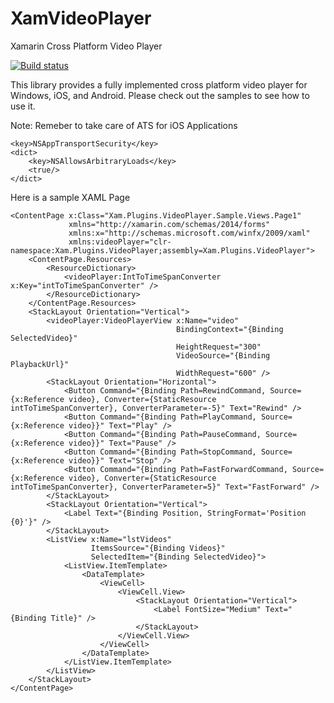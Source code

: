 # XamVideoPlayer
Xamarin Cross Platform Video Player

[![Build status](https://ci.appveyor.com/api/projects/status/afrsbak8rflndj6b?svg=true)](https://ci.appveyor.com/project/ravensorb/xamvideoplayer)

This library provides a fully implemented cross platform video player for Windows, iOS, and Android.  Please check out the samples to see how to use it.

Note: Remeber to take care of ATS for iOS Applications

```
<key>NSAppTransportSecurity</key>
<dict>
    <key>NSAllowsArbitraryLoads</key>
    <true/>
</dict>
```

Here is a sample XAML Page

```
<ContentPage x:Class="Xam.Plugins.VideoPlayer.Sample.Views.Page1"
             xmlns="http://xamarin.com/schemas/2014/forms"
             xmlns:x="http://schemas.microsoft.com/winfx/2009/xaml"
             xmlns:videoPlayer="clr-namespace:Xam.Plugins.VideoPlayer;assembly=Xam.Plugins.VideoPlayer">
    <ContentPage.Resources>
        <ResourceDictionary>
            <videoPlayer:IntToTimeSpanConverter x:Key="intToTimeSpanConverter" />
        </ResourceDictionary>
    </ContentPage.Resources>
    <StackLayout Orientation="Vertical">
        <videoPlayer:VideoPlayerView x:Name="video"
                                     BindingContext="{Binding SelectedVideo}"
                                     HeightRequest="300"
                                     VideoSource="{Binding PlaybackUrl}"
                                     WidthRequest="600" />
        <StackLayout Orientation="Horizontal">
            <Button Command="{Binding Path=RewindCommand, Source={x:Reference video}, Converter={StaticResource intToTimeSpanConverter}, ConverterParameter=-5}" Text="Rewind" />
            <Button Command="{Binding Path=PlayCommand, Source={x:Reference video}}" Text="Play" />
            <Button Command="{Binding Path=PauseCommand, Source={x:Reference video}}" Text="Pause" />
            <Button Command="{Binding Path=StopCommand, Source={x:Reference video}}" Text="Stop" />
            <Button Command="{Binding Path=FastForwardCommand, Source={x:Reference video}, Converter={StaticResource intToTimeSpanConverter}, ConverterParameter=5}" Text="FastForward" />
        </StackLayout>
        <StackLayout Orientation="Vertical">
            <Label Text="{Binding Position, StringFormat='Position {0}'}" />
        </StackLayout>
        <ListView x:Name="lstVideos"
                  ItemsSource="{Binding Videos}"
                  SelectedItem="{Binding SelectedVideo}">
            <ListView.ItemTemplate>
                <DataTemplate>
                    <ViewCell>
                        <ViewCell.View>
                            <StackLayout Orientation="Vertical">
                                <Label FontSize="Medium" Text="{Binding Title}" />
                            </StackLayout>
                        </ViewCell.View>
                    </ViewCell>
                </DataTemplate>
            </ListView.ItemTemplate>
        </ListView>
    </StackLayout>
</ContentPage>
```
